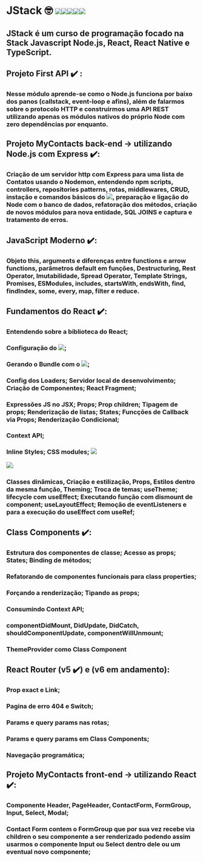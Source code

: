 # JStack 🤓 <img src='https://img.shields.io/badge/JavaScript-F7DF1E?style=for-the-badge&logo=javascript&logoColor=black' /><img src='https://img.shields.io/badge/Node.js-43853D?style=for-the-badge&logo=node.js&logoColor=white' /><img src='https://img.shields.io/badge/TypeScript-007ACC?style=for-the-badge&logo=typescript&logoColor=white' /><img src='https://img.shields.io/badge/React-20232A?style=for-the-badge&logo=react&logoColor=61DAFB' /><img src='https://img.shields.io/badge/React_Native-20232A?style=for-the-badge&logo=react&logoColor=61DAFB' />

## JStack é um curso de programação focado na Stack Javascript Node.js, React, React Native e TypeScript.

## Projeto First API ✔️ :
### Nesse módulo aprende-se como o Node.js funciona por baixo dos panos (callstack, event-loop e afins), além de falarmos sobre o protocolo HTTP e construirmos uma API REST utilizando apenas os módulos nativos do próprio Node com zero dependências por enquanto.

## Projeto MyContacts back-end -> utilizando Node.js com Express ✔️:
### Criação de um servidor http com Express para uma lista de Contatos usando o Nodemon, entendendo npm scripts, controllers, repositories patterns, rotas, middlewares, CRUD, instação e comandos básicos do <img src='https://img.shields.io/badge/Docker-2CA5E0?style=for-the-badge&logo=docker&logoColor=white' />, preparação e ligação do Node com o banco de dados, refatoração dos métodos, criação de novos módulos para nova entidade, SQL JOINS e captura e tratamento de erros.

## JavaScript Moderno ✔️:
### Objeto this, arguments e diferenças entre functions e arrow functions, parâmetros default em funções, Destructuring, Rest Operator, Imutabilidade, Spread Operator, Template Strings, Promises, ESModules, includes, startsWith, endsWith, find, findIndex, some, every, map, filter e reduce.

## Fundamentos do React ✔️:
### Entendendo sobre a biblioteca do React;
### Configuração do <img src='https://img.shields.io/badge/Babel-F9DC3E?style=for-the-badge&logo=babel&logoColor=white' />; 

### Gerando o Bundle com o <img src='https://img.shields.io/badge/Webpack-8DD6F9?style=for-the-badge&logo=Webpack&logoColor=white' />; 
### Config dos Loaders; Servidor local de desenvolvimento; Criação de Componentes; React Fragment;
### Expressões JS no JSX; Props; Prop children; Tipagem de props; Renderização de listas; States; Funcções de Callback via Props; Renderização Condicional; 
### Context API; 
### Inline Styles; CSS modules; <img src='https://img.shields.io/badge/Sass-CC6699?style=for-the-badge&logo=sass&logoColor=white' />

<img src='https://img.shields.io/badge/styled--components-DB7093?style=for-the-badge&logo=styled-components&logoColor=white' />:  
### Classes dinâmicas, Criação e estilização, Props, Estilos dentro da mesma função, Theming; Troca de temas; useTheme; lifecycle com useEffect; Executando função com dismount de component; useLayoutEffect; Remoção de eventListeners e para a execução do useEffect com useRef;

## Class Components ✔️:
### Estrutura dos componentes de classe; Acesso as props; States; Binding de métodos;
### Refatorando de componentes funcionais para class properties;
### Forçando a renderização; Tipando as props; 
### Consumindo Context API; 
### componentDidMount, DidUpdate, DidCatch, shouldComponentUpdate, componentWillUnmount;
### ThemeProvider como Class Component

## React Router (v5 ✔️) e (v6 em andamento): 
### Prop exact e Link;
### Pagina de erro 404 e Switch;
### Params e query params nas rotas;
### Params e query params em Class Components;
### Navegação programática;

## Projeto MyContacts front-end -> utilizando React ✔️:
### Componente Header, PageHeader, ContactForm, FormGroup, Input, Select, Modal;
### Contact Form contem o FormGroup que por sua vez recebe via children o seu componente a ser renderizado podendo assim usarmos o componente Input ou Select dentro dele ou um eventual novo componente;
